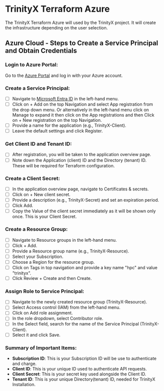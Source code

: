# TrinityX Terraform Azure

The TrinityX Terraform Azure will used by the TrinityX project. It will create the infrastructure depending on the user selection.

## Azure Cloud - Steps to Create a Service Principal and Obtain Credentials

### Login to Azure Portal:
Go to the [Azure Portal](https://portal.azure.com/) and log in with your Azure account.

### Create a Service Principal:

- [ ] Navigate to [Microsoft Entra ID](https://portal.azure.com/#view/Microsoft_AAD_IAM/ActiveDirectoryMenuBlade/~/Overview) in the left-hand menu.
- [ ] Click on + Add on the top Navigation and select App registration from the drop down menu. Or alternatively in the left-hand menu click on Manage to expand it then click on the App registrations and then Click on + New registration on the top Navigation.
- [ ] Provide a name for the application (e.g., TrinityX-Client).
- [ ] Leave the default settings and click Register.

### Get Client ID and Tenant ID:

- [ ] After registration, you will be taken to the application overview page.
- [ ] Note down the Application (client) ID and the Directory (tenant) ID. These will be required for Terraform configuration.

### Create a Client Secret:

- [ ] In the application overview page, navigate to Certificates & secrets.
- [ ] Click on + New client secret.
- [ ] Provide a description (e.g., TrinityX-Secret) and set an expiration period.
- [ ] Click Add.
- [ ] Copy the Value of the client secret immediately as it will be shown only once. This is your Client Secret.

### Create a Resource Group:

- [ ] Navigate to Resource groups in the left-hand menu.
- [ ] Click + Add.
- [ ] Provide a Resource group name (e.g., TrinityX-Resource).
- [ ] Select your Subscription.
- [ ] Choose a Region for the resource group.
- [ ] Click on Tags in top navigation and provide a key name "hpc" and value "trinityx".
- [ ] Click Review + Create and then Create.

### Assign Role to Service Principal:

- [ ] Navigate to the newly created resource group (TrinityX-Resource).
- [ ] Select Access control (IAM) from the left-hand menu.
- [ ] Click on Add role assignment.
- [ ] In the role dropdown, select Contributor role.
- [ ] In the Select field, search for the name of the Service Principal (TrinityX-Client).
- [ ] Select it and click Save.

### Summary of Important Items:

- **Subscription ID**: This is your Subscription ID will be use to authenticate and charge.
- **Client ID**: This is your unique ID used to authenticate API requests.
- **Client Secret**: This is your secret key used alongside the Client ID.
- **Tenant ID**: This is your unique Directory(tenant) ID, needed for TrinityX Installation.






